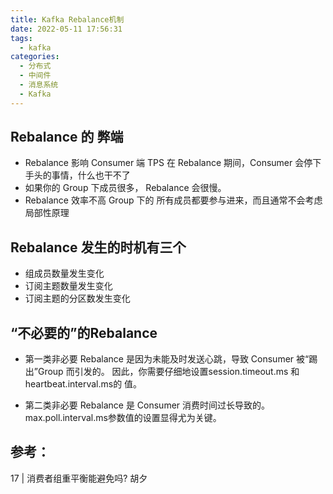 ```yaml
---
title: Kafka Rebalance机制 
date: 2022-05-11 17:56:31
tags:
  - kafka  
categories:
  - 分布式
  - 中间件 
  - 消息系统
  - Kafka   
---
```


<p></p>
<!-- more -->


## Rebalance 的 弊端

+ Rebalance 影响 Consumer 端 TPS
  在 Rebalance 期间，Consumer 会停下手头的事情，什么也干不了
+ 如果你的 Group 下成员很多， Rebalance 会很慢。
+ Rebalance 效率不高
  Group 下的 所有成员都要参与进来，而且通常不会考虑局部性原理


## Rebalance 发生的时机有三个
+ 组成员数量发生变化
+ 订阅主题数量发生变化
+ 订阅主题的分区数发生变化

##  “不必要的”的Rebalance 
+ 第一类非必要 Rebalance 是因为未能及时发送心跳，导致 Consumer 被“踢出”Group 而引发的。
因此，你需要仔细地设置session.timeout.ms 和 heartbeat.interval.ms的 值。

+ 第二类非必要 Rebalance 是 Consumer 消费时间过长导致的。
  max.poll.interval.ms参数值的设置显得尤为关键。


## 参考：
17 | 消费者组重平衡能避免吗?  胡夕







